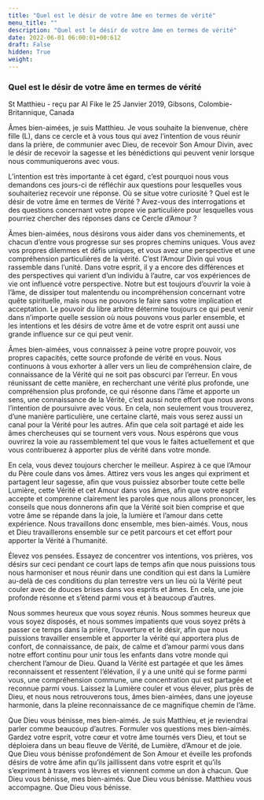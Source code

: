 ```yaml
---
title: "Quel est le désir de votre âme en termes de vérité"
menu_title: ""
description: "Quel est le désir de votre âme en termes de vérité"
date: 2022-06-01 06:00:01+00:612
draft: False
hidden: True
weight:
---
```

### Quel est le désir de votre âme en termes de vérité

St Matthieu - reçu par Al Fike le 25 Janvier 2019, Gibsons, Colombie-Britannique, Canada

Âmes bien-aimées, je suis Matthieu. Je vous souhaite la bienvenue, chère fille (L), dans ce cercle et à vous tous qui avez l’intention de vous réunir dans la prière, de communier avec Dieu, de recevoir Son Amour Divin, avec le désir de recevoir la sagesse et les bénédictions qui peuvent venir lorsque nous communiquerons avec vous.

L’intention est très importante à cet égard, c’est pourquoi nous vous demandons ces jours-ci de réfléchir aux questions pour lesquelles vous souhaiteriez recevoir une réponse. Où se situe votre curiosité ? Quel est le désir de votre âme en termes de Vérité ? Avez-vous des interrogations et des questions concernant votre propre vie particulière pour lesquelles vous pourriez chercher des réponses dans ce Cercle d’Amour ?

Âmes bien-aimées, nous désirons vous aider dans vos cheminements, et chacun d’entre vous progresse sur ses propres chemins uniques. Vous avez vos propres dilemmes et défis uniques, et vous avez une perspective et une compréhension particulières de la vérité. C’est l’Amour Divin qui vous rassemble dans l’unité. Dans votre esprit, il y a encore des différences et des perspectives qui varient d’un individu à l’autre, car vos expériences de vie ont influencé votre perspective. Notre but est toujours d’ouvrir la voie à l’âme, de dissiper tout malentendu ou incompréhension concernant votre quête spirituelle, mais nous ne pouvons le faire sans votre implication et acceptation. Le pouvoir du libre arbitre détermine toujours ce qui peut venir dans n’importe quelle session où nous pouvons vous parler ensemble, et les intentions et les désirs de votre âme et de votre esprit ont aussi une grande influence sur ce qui peut venir.

Âmes bien-aimées, vous connaissez à peine votre propre pouvoir, vos propres capacités, cette source profonde de vérité en vous. Nous continuons à vous exhorter à aller vers un lieu de compréhension claire, de connaissance de la Vérité qui ne soit pas obscurci par l’erreur. En vous réunissant de cette manière, en recherchant une vérité plus profonde, une compréhension plus profonde, ce qui résonne dans l’âme et apporte un sens, une connaissance de la Vérité, c’est aussi notre effort que nous avons l’intention de poursuivre avec vous. En cela, non seulement vous trouverez, d’une manière particulière, une certaine clarté, mais vous serez aussi un canal pour la Vérité pour les autres. Afin que cela soit partagé et aide les âmes chercheuses qui se tournent vers vous. Nous espérons que vous ouvrirez la voie au rassemblement tel que vous le faites actuellement et que vous contribuerez à apporter plus de vérité dans votre monde.

En cela, vous devez toujours chercher le meilleur. Aspirez à ce que l’Amour du Père coule dans vos âmes. Attirez vers vous les anges qui expriment et partagent leur sagesse, afin que vous puissiez absorber toute cette belle Lumière, cette Vérité et cet Amour dans vos âmes, afin que votre esprit accepte et comprenne clairement les paroles que nous allons prononcer, les conseils que nous donnerons afin que la Vérité soit bien comprise et que votre âme se répande dans la joie, la lumière et l’amour dans cette expérience. Nous travaillons donc ensemble, mes bien-aimés. Vous, nous et Dieu travaillerons ensemble sur ce petit parcours et cet effort pour apporter la Vérité à l’humanité.

Élevez vos pensées. Essayez de concentrer vos intentions, vos prières, vos désirs sur ceci pendant ce court laps de temps afin que nous puissions tous nous harmoniser et nous réunir dans une condition qui est dans la Lumière au-delà de ces conditions du plan terrestre vers un lieu où la Vérité peut couler avec de douces brises dans vos esprits et âmes. En cela, une joie profonde résonne et s’étend parmi vous et à beaucoup d’autres.

Nous sommes heureux que vous soyez réunis. Nous sommes heureux que vous soyez disposés, et nous sommes impatients que vous soyez prêts à passer ce temps dans la prière, l’ouverture et le désir, afin que nous puissions travailler ensemble et apporter la vérité qui apportera plus de confort, de connaissance, de paix, de calme et d’amour parmi vous dans notre effort continu pour unir tous les enfants dans votre monde qui cherchent l’amour de Dieu. Quand la Vérité est partagée et que les âmes reconnaissent et ressentent l’élévation, il y a une unité qui se forme parmi vous, une compréhension commune, une concentration qui est partagée et reconnue parmi vous. Laissez la Lumière couler et vous élever, plus près de Dieu, et nous nous retrouverons tous, âmes bien-aimées, dans une joyeuse harmonie, dans la pleine reconnaissance de ce magnifique chemin de l’âme.

Que Dieu vous bénisse, mes bien-aimés. Je suis Matthieu, et je reviendrai parler comme beaucoup d’autres. Formuler vos questions mes bien-aimés. Gardez votre esprit, votre cœur et votre âme tournés vers Dieu, et tout se déploiera dans un beau fleuve de Vérité, de Lumière, d’Amour et de joie. Que Dieu vous bénisse profondément de Son Amour et éveille les profonds désirs de votre âme afin qu’ils jaillissent dans votre esprit et qu’ils s’expriment à travers vos lèvres et viennent comme un don à chacun. Que Dieu vous bénisse, mes bien-aimés. Que Dieu vous bénisse. Matthieu vous accompagne. Que Dieu vous bénisse.



